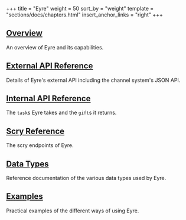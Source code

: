 +++
title = "Eyre"
weight = 50
sort_by = "weight"
template = "sections/docs/chapters.html"
insert_anchor_links = "right"
+++

## [Overview](/docs/arvo/eyre/eyre)

An overview of Eyre and its capabilities.

## [External API Reference](/docs/arvo/eyre/external-api-ref)

Details of Eyre's external API including the channel system's JSON API.

## [Internal API Reference](@/docs/arvo/eyre/tasks.md)

The `task`s Eyre takes and the `gift`s it returns.

## [Scry Reference](@/docs/arvo/eyre/scry.md)

The scry endpoints of Eyre.

## [Data Types](@/docs/arvo/eyre/data-types.md)

Reference documentation of the various data types used by Eyre.

## [Examples](@/docs/arvo/eyre/examples.md)

Practical examples of the different ways of using Eyre.
